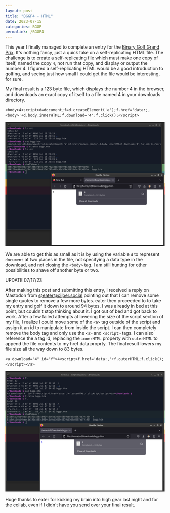 ```yaml
---
layout: post
title: "BGGP4 - HTML"
date: 2023-07-15
categories: BGGP
permalink: /BGGP4
---
```


This year I finally managed to complete an entry for the [Binary Golf Grand Prix](https://binary.golf/). It's nothing fancy, just a quick take on a self-replicating HTML file. The challenge is to create a self-replicating file which must make one copy of itself, named the copy `4`, not run that copy, and display or output the number 4. I figured a self-replicating HTML would be a good introduction to golfing, and seeing just how small I could get the file  would be interesting, for sure.

My final result is a 123 byte file, which displays the number 4 in the browser, and downloads an exact copy of itself to a file named 4 in your downloads directory.

`<body>4<script>d=document;f=d.createElement('a');f.href='data:;,<body>'+d.body.innerHTML;f.download='4';f.click();</script>`

![screenshot of sha256 hashes, file content and firefox browser](/images/bggp4.png)

We are able to get this as small as it is by using the variable `d` to represent `document` at two places in the file, not specifying a data type in the download, and not closing the `<body>` tag. I am still hunting for other possibilities to shave off another byte or two.

UPDATE 07/17/23

After making this post and submitting this entry, I received a reply on Mastodon from [@eater@cijber.social](https://cijber.social/@eater) pointing out that I can remove some single quotes to remove a few more bytes. eater then proceeded to to take my entry and golf it down to around 94 bytes. I was already in bed at this point, but couldn't stop thinking about it. I got out of bed and got back to work. After a few failed attempts at lowering the size of the script section of my file, I realize I could move some of the `<a>` tag outside of the script and assign it an id to manipulate from inside the script. I can then completely remove the body tag and only use the `<a>` and `<script>` tags. I can also reference the a tag id, replacing the `innerHTML` property with `outerHTML` to append the file contents to my href data proprty. The final result lowers my file size all the way down to 83 bytes.

`<a download="4" id="f">4<script>f.href='data:,'+f.outerHTML;f.click();</script></a>`

![screenshot of sha256 hashes, file content and firefox browser of second entry](/images/bggp4-2.png)

Huge thanks to eater for kicking my brain into high gear last night and for the collab, even if I didn't have you send over your final result.

